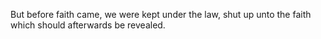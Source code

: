 But before faith came, we were kept under the law, shut up unto the faith which should afterwards be revealed.
